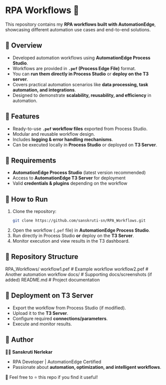
# RPA Workflows 🚀  

This repository contains my **RPA workflows built with AutomationEdge**, showcasing different automation use cases and end-to-end solutions.  

## 🔹 Overview  
- Developed automation workflows using **AutomationEdge Process Studio**.  
- Workflows are provided in **`.pef` (Process Edge File)** format.  
- You can **run them directly in Process Studio** or **deploy on the T3 server**.  
- Covers practical automation scenarios like **data processing, task automation, and integrations**.  
- Designed to demonstrate **scalability, reusability, and efficiency** in automation.  

## 🔹 Features  
- Ready-to-use **`.pef` workflow files** exported from Process Studio.  
- Modular and reusable workflow design.  
- Includes **logging & error handling mechanisms**.  
- Can be executed locally in **Process Studio** or deployed on **T3 Server**.  

## 🔹 Requirements  
- **AutomationEdge Process Studio** (latest version recommended)  
- Access to **AutomationEdge T3 Server** for deployment  
- Valid **credentials & plugins** depending on the workflow  

## 🔹 How to Run  
1. Clone the repository:  
   ```bash
   git clone https://github.com/sanskruti-sn/RPA_Workflows.git


2. Open the workflow (`.pef` file) in **AutomationEdge Process Studio**.
3. Run directly in Process Studio **or** deploy on the **T3 Server**.
4. Monitor execution and view results in the T3 dashboard.

## 🔹 Repository Structure


RPA_Workflows/
workflow1.pef       # Example workflow
workflow2.pef       # Another automation workflow
docs/               # Supporting docs/screenshots (if added)
README.md           # Project documentation


## 🔹 Deployment on T3 Server

* Export the workflow from Process Studio (if modified).
* Upload it to the **T3 Server**.
* Configure required **connections/parameters**.
* Execute and monitor results.

## 🔹 Author

👩‍💻 **Sanskruti Nerlekar**

* RPA Developer | AutomationEdge Certified
* Passionate about **automation, optimization, and intelligent workflows**.

📌 Feel free to ⭐ this repo if you find it useful!


